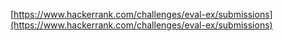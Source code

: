 [https://www.hackerrank.com/challenges/eval-ex/submissions](https://www.hackerrank.com/challenges/eval-ex/submissions)
